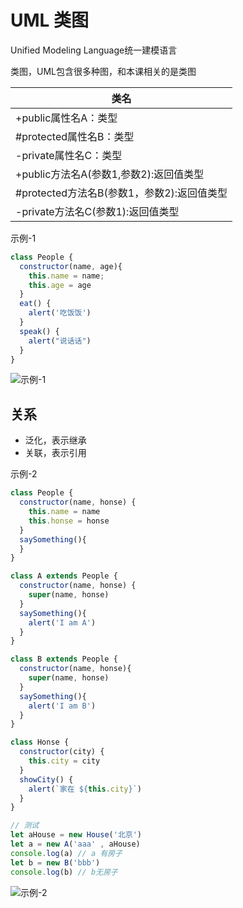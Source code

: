 # UML 类图

Unified Modeling Language统一建模语言

类图，UML包含很多种图，和本课相关的是类图


| 类名 |
| - |
| +public属性名A：类型 |
| #protected属性名B：类型 |
| -private属性名C：类型 |
| +public方法名A(参数1,参数2):返回值类型 |
| #protected方法名B(参数1，参数2):返回值类型 |
| -private方法名C(参数1):返回值类型 |

示例-1

```js
class People {
  constructor(name, age){
    this.name = name;
    this.age = age
  }
  eat() {
    alert('吃饭饭')
  }
  speak() {
    alert("说话话")
  }
}
```

![示例-1](/blogs/image/designMode/示例-1.png)

## 关系

- 泛化，表示继承
- 关联，表示引用

示例-2

```js
class People {
  constructor(name, honse) {
    this.name = name
    this.honse = honse
  }
  saySomething(){
  }
}

class A extends People {
  constructor(name, honse) {
    super(name, honse)
  }
  saySomething(){
    alert('I am A')
  }
}

class B extends People {
  constructor(name, honse){
    super(name, honse)
  }
  saySomething(){
    alert('I am B')
  }
}

class Honse {
  constructor(city) {
    this.city = city
  }
  showCity() {
    alert(`家在 ${this.city}`)
  }
}

// 测试
let aHouse = new House('北京')
let a = new A('aaa' , aHouse)
console.log(a) // a 有房子
let b = new B('bbb')
console.log(b) // b无房子
```

![示例-2](/blogs/image/designMode/示例-2.png)
